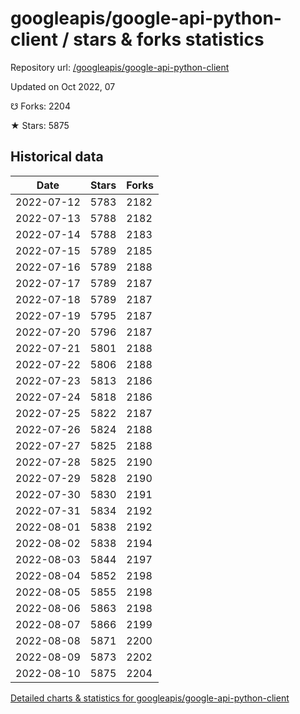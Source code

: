 # googleapis/google-api-python-client / stars & forks statistics

Repository url: [/googleapis/google-api-python-client](https://github.com/googleapis/google-api-python-client)

Updated on Oct 2022, 07

☋ Forks: 2204

★ Stars: 5875

## Historical data
| Date | Stars | Forks |
|------|-------|-------|
| 2022-07-12 | 5783 | 2182 | 
| 2022-07-13 | 5788 | 2182 | 
| 2022-07-14 | 5788 | 2183 | 
| 2022-07-15 | 5789 | 2185 | 
| 2022-07-16 | 5789 | 2188 | 
| 2022-07-17 | 5789 | 2187 | 
| 2022-07-18 | 5789 | 2187 | 
| 2022-07-19 | 5795 | 2187 | 
| 2022-07-20 | 5796 | 2187 | 
| 2022-07-21 | 5801 | 2188 | 
| 2022-07-22 | 5806 | 2188 | 
| 2022-07-23 | 5813 | 2186 | 
| 2022-07-24 | 5818 | 2186 | 
| 2022-07-25 | 5822 | 2187 | 
| 2022-07-26 | 5824 | 2188 | 
| 2022-07-27 | 5825 | 2188 | 
| 2022-07-28 | 5825 | 2190 | 
| 2022-07-29 | 5828 | 2190 | 
| 2022-07-30 | 5830 | 2191 | 
| 2022-07-31 | 5834 | 2192 | 
| 2022-08-01 | 5838 | 2192 | 
| 2022-08-02 | 5838 | 2194 | 
| 2022-08-03 | 5844 | 2197 | 
| 2022-08-04 | 5852 | 2198 | 
| 2022-08-05 | 5855 | 2198 | 
| 2022-08-06 | 5863 | 2198 | 
| 2022-08-07 | 5866 | 2199 | 
| 2022-08-08 | 5871 | 2200 | 
| 2022-08-09 | 5873 | 2202 | 
| 2022-08-10 | 5875 | 2204 | 


[Detailed charts & statistics for googleapis/google-api-python-client](https://reviewgithub.com/rep/googleapis/google-api-python-client)
